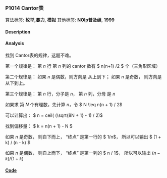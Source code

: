 ### P1014 Cantor表

算法标签: **枚举,暴力**, **模拟**
其他标签: **NOIp普及组**, **1999**


#### Description

#### Analysis

找到 Cantor表的规律，这题不难。

第一个规律是： 第 $n$ 行 第 $n$ 列的 cantor 数有  $ n(n+1) /2 $ 个（三角形区域）

第二个规律是： 如果 $n$ 是偶数，则方向是 从上到下； 如果 $n$ 是奇数， 则方向是从下到上。

第三个规律是：  第 $n$ 行，分子是 $n$， 第 $n$ 列，分母 是 $n$


如果求 第 $N$ 个有理数，先计算 $n$，令 $ N \leq n(n + 1) / 2$

可以计算出： $ n = ceil( (\sqrt{8N + 1} - 1) / 2)$

找到偏移量： $ k = n(n + 1) - N $

如果 $n$ 是奇数， 则自下而上， “终点” 是第一行的 $ 1/n$， 所以可以输出 $ (1 + k) / (n - k) $

如果 $n$ 是偶数， 则自上而下， “终点” 是第一列的 $ n / 1$， 所以可以输出 $(n - k) / (1 + k)$

#### [Code](../cpp/p1014.cpp)

